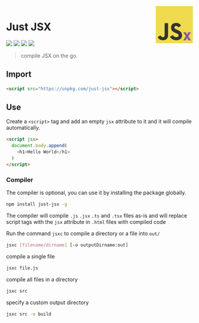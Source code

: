<img src="jsx.png" width=100 align=right>

# Just JSX

![](https://img.shields.io/npm/dt/just-jsx?style=for-the-badge) ![](https://img.shields.io/github/issues/ephf/just-jsx?style=for-the-badge) ![](https://img.shields.io/npm/l/just-jsx?style=for-the-badge) ![](https://img.shields.io/npm/v/just-jsx?style=for-the-badge)

> compile JSX on the go.

## Import

```html
<script src="https://unpkg.com/just-jsx"></script>
```

## Use

Create a `<script>` tag and add an empty `jsx` attribute to it and it will compile automatically.

```html
<script jsx>
  document.body.append(
    <h1>Hello World</h1>
  )
</script>
```

### Compiler

The compiler is optional, you can use it by installing the package globally.

```bash
npm install just-jsx -g
```

The compiler will compile `.js` `.jsx` `.ts` and `.tsx` files as-is and will replace script tags with the `jsx` attribute in `.html` files with compiled code

Run the command `jsxc` to compile a directory or a file into `out/`

```bash
jsxc [filename/dirname] [-o outputDirname:out]
```

compile a single file

```bash
jsxc file.js
```

compile all files in a directory

```bash
jsxc src
```

specify a custom output directory

```bash
jsxc src -o build
```